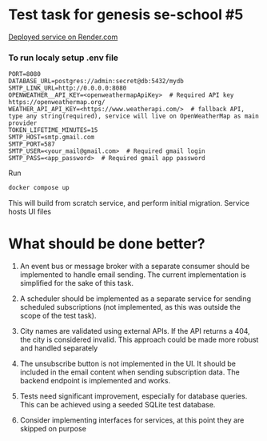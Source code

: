 # Test task for genesis se-school #5

[Deployed service on Render.com](https://weatherapi-d4b3.onrender.com/)


### To run localy setup .env file

```env
PORT=8080
DATABASE_URL=postgres://admin:secret@db:5432/mydb
SMTP_LINK_URL=http://0.0.0.0:8080
OPENWEATHER__API_KEY=<openweathermapApiKey>  # Required API key https://openweathermap.org/
WEATHER_API_API_KEY=<https://www.weatherapi.com/>  # fallback API, type any string(required), service will live on OpenWeatherMap as main provider
TOKEN_LIFETIME_MINUTES=15
SMTP_HOST=smtp.gmail.com
SMTP_PORT=587
SMTP_USER=<your_mail@gmail.com>  # Required gmail login
SMTP_PASS=<app_password>  # Required gmail app password
```

Run
```bash
docker compose up
```

This will build from scratch service, and perform initial migration.
Service hosts UI files


# What should be done better?

1. An event bus or message broker with a separate consumer should be implemented to handle email sending. The current implementation is simplified for the sake of this task.

2. A scheduler should be implemented as a separate service for sending scheduled subscriptions (not implemented, as this was outside the scope of the test task).

3. City names are validated using external APIs. If the API returns a 404, the city is considered invalid. This approach could be made more robust and handled separately

4. The unsubscribe button is not implemented in the UI. It should be included in the email content when sending subscription data. The backend endpoint is implemented and works.

5. Tests need significant improvement, especially for database queries. This can be achieved using a seeded SQLite test database.

6. Consider implementing interfaces for services, at this point they are skipped on purpose